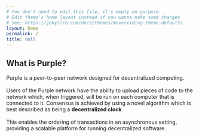 ```yaml
---
# You don't need to edit this file, it's empty on purpose.
# Edit theme's home layout instead if you wanna make some changes
# See: https://jekyllrb.com/docs/themes/#overriding-theme-defaults
layout: home
permalink: /
title: null
---
```


## What is Purple?
Purple is a peer-to-peer network designed for decentralized computing. <br><br> Users of the Purple network have the ability to upload pieces of code to the network which, when triggered, will be run on each computer that is connected to it. Consensus is achieved by using a novel algorithm which is best described as being a **decentralized clock**.<br><br> This enables the ordering of transactions in an asynchronous setting, providing a scalable platform for running decentralized software.